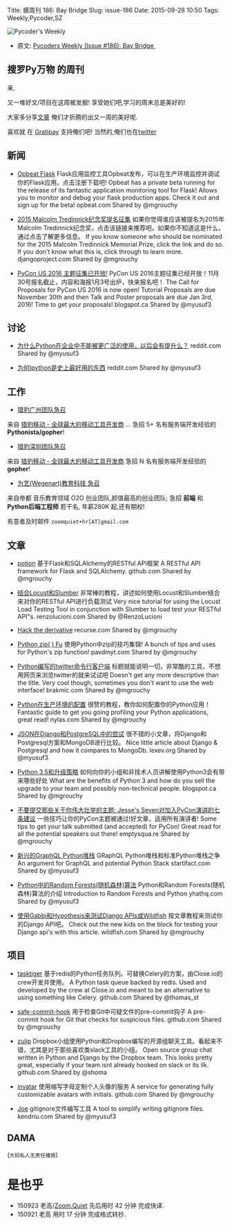 Title: 蠎周刊 186: Bay Bridge 
Slug: issue-186
Date: 2015-09-28 10:50
Tags: Weekly,Pycoder,SZ


![Pycoder's Weekly](https://gallery.mailchimp.com/9735795484d2e4c204da82a29/images/Image_202014_01_22_20at_2010.45.04_20AM9789bf.png)


- 原文: [Pycoders Weekly (Issue #186): Bay Bridge ](http://us4.campaign-archive2.com/?u=9735795484d2e4c204da82a29&id=6e4a6bafcd)



## 搜罗Py万物 的周刊

亲,


又一堆好文/项目在这周被发掘!
享受她们吧,学习的周末总是美好的!

大家多分享[文章](http://pycoders.com/submissions/)
俺们才折腾的出又一周的美好呢.

喜欢就
在 [Gratipay](https://www.gratipay.com/PycodersWeekly)
支持俺们吧!
当然的,俺们也在[twitter](http://www.twitter.com/pycoders)


## 新闻
- [Opbeat Flask](https://opbeat.com/flask/)
Flask应用监控工具Opbeat发布，可以在生产环境监控并调试你的Flask应用。点击注册下载吧!
Opbeat has a private beta running for the release of its fantastic application monitoring tool for Flask! Allows you to monitor and debug your flask production apps. Check it out and sign up for the beta!
opbeat.com
Shared by @mgrouchy
 
- [2015 Malcolm Tredinnick纪念奖提名征集](https://www.djangoproject.com/weblog/2015/sep/29/call-nominations-2015-malcolm-tredinnick-memorial/)
如果你觉得谁应该被提名为2015年 Malcolm Tredinnick纪念奖，点击该链接来推荐吧。如果你不知道这是什么，通过点击了解更多信息。
If you know someone who should be nominated for the 2015 Malcolm Tredinnick Memorial Prize, click the link and do so. If you don't know what this is, click through to learn more. 
djangoproject.com
Shared by @mgrouchy
 
- [PyCon US 2016 主题征集已开放!](http://pycon.blogspot.ca/2015/09/we-have-issued-our-call-for-proposals.html)
PyCon US 2016主题征集已经开放！11月30号报名截止，内容和海报1月3号出炉，快来报名吧！
The Call for Proposals for PyCon US 2016 is now open! Tutorial Proposals are due November 30th and then Talk and Poster proposals are due Jan 3rd, 2016! Time to get your proposals!
blogspot.ca
Shared by @myusuf3


## 讨论
- [为什么Python在企业中不能被更广泛的使用，以后会有提升么？](https://www.reddit.com/r/Python/comments/3myppd/everyone_who_encounters_it_seems_to_love_python/)
reddit.com
Shared by @myusuf3
 
- [为何Ipython是史上最好用的东西](https://www.reddit.com/r/Python/comments/3mtwje/why_ipython_is_the_best_thing_since_sliced_bread/)
reddit.com
Shared by @myusuf3


## 工作
- [猎豹广州团队急召](https://github.com/cheetahmobile/CMBM/wiki/BmGzHr)

来自 [猎豹移动 - 全球最大的移动工具开发商](http://www.cmcm.com/zh-cn/cm-backup/) ...
急招 5+ 名有服务端开发经验的 **Pythonista/gopher**!

- [猎豹深圳团队急召](https://github.com/cheetahmobile/CMBM/wiki/BmSzHr)

来自 [猎豹移动 - 全球最大的移动工具开发商](http://www.cmcm.com/zh-cn/cm-backup/)
急招 N 名有服务端开发经验的 **gopher**!

- [为艺(Wegenart)教育科技 急召](https://github.com/ZoomQuiet/zoomquiet/wiki/Hr4Wegenart)

来自帝都 音乐教育领域 O2O 创业团队,颜值最高的创业团队;
急招 **前端** 和 **Python后端工程师** 若干名, 年薪280K 起,还有期权!

有意者及时邮件 `zoomquiet+hr[AT]gmail.com`


## 文章
- [potion](https://github.com/biosustain/potion)
基于Flask和SQLAlchemy的RESTful API框架 
A RESTful API framework for Flask and SQLAlchemy.
github.com
Shared by @mgrouchy
 
- [结合Locust和Slumber](http://www.renzolucioni.com/pairing-locust-and-slumber/) 
非常棒的教程，讲述如何使用Locust和Slumber结合来对你的RESTful API进行负载测试
Very nice tutorial for using the Locust Load Testing Tool in conjunction with Slumber to load test your RESTful API"s. 
renzolucioni.com
Shared by @RenzoLucioni 
 
- [Hack the derivative](https://codewords.recurse.com/issues/four/hack-the-derivative) 
recurse.com
Shared by @mgrouchy
 
- [Python zip( ) Fu](http://pavdmyt.com/python-zip-fu/) 
使用Python中zip的技巧集锦!
A bunch of tips and uses for Python's zip function!
pavdmyt.com
Shared by @mgrouchy
 
- [Python编写的twitter命令行客户端](http://blog.brakmic.com/writing-a-console-twitter-client-in-python/) 
标题就能说明一切，非常酷的工具，不想用网页来浏览twitter的就来试试吧
Doesn't get any more descriptive than the title. Very cool though, sometimes you don't want to use the web interface!
brakmic.com
Shared by @mgrouchy
 
- [Python在生产环境的配置](https://nylas.com/blog/performance) 
很赞的教程，教你如何配置你的Python应用！
Fantastic guide to get you going profiling your Python applications, great read!
nylas.com
Shared by @mgrouchy
 
- [JSON在Django和PostgreSQL中的尝试](http://www.lexev.org/en/2015/trying-json-combo-django-and-postgresql/)
很不错的小文章，将Django和Postgresql方案和MongoDB进行比较。 
Nice little article about Django & Postgresql and how it compares to MongoDb.
lexev.org
Shared by @myusuf3
 
- [Python 3.5和升级策略](http://slott-softwarearchitect.blogspot.ca/2015/09/python-35-and-upgrade-strategy.html) 
如何向你的小组和非技术人员讲解使用Python3会有带来哪些好处
What are the benefits of Python 3 and how do you sell the upgrade to your team and possibly non-technical people.
blogspot.ca
Shared by @mgrouchy
 
- [不要提交那些关于你伟大壮举的主题: Jesse's Seven对加入PyCon演讲的七条建议](http://emptysqua.re/blog/seven-tips-for-pycon/)
一些技巧让你的PyCon主题被通过!好文章，适用所有演讲者!
Some tips to get your talk submitted (and accepted) for PyCon! Great read for all the potential speakers out there!
emptysqua.re
Shared by @mgrouchy
 
- [新兴的GraphQL Python堆栈](http://blog.startifact.com/posts/the-emerging-graphql-python-stack.html)
GRaphQL Python堆栈和标准Python堆栈之争
An argument for GraphQL and potential Python Stack
startifact.com
Shared by @myusuf3
 
- [Python中的Random Forests(随机森林)算法](http://blog.yhathq.com/posts/random-forests-in-python.html) 
Python和Random Forests(随机森林)算法的介绍
Introduction to Random Forests and Python
yhathq.com
Shared by @myusuf3
 
- [使用Gabbi和Hypothesis来测试Django APIs或Wildfish](http://wildfish.com/blog/2015/10/01/using-gabbi-and-hypothesis-test-django-apis/)
按文章教程来测试你的Django API吧。
Check out the new kids on the block for testing your Django api's with this article. 
wildfish.com
Shared by @mgrouchy
 
 
## 项目
- [tasktiger](https://github.com/closeio/tasktiger) 
基于redis的Python任务队列。可替换Celery的方案，由Close.io的crew开发并使用。
A Python task queue backed by redis. Used and developed by the crew at Close.io and meant to be an alternative to using something like Celery. 
github.com
Shared by @thomas_st
 
- [safe-commit-hook](https://github.com/jandre/safe-commit-hook) 
用于检查Git中可疑文件的pre-commit钩子
A pre-commit hook for Git that checks for suspicious files. 
github.com
Shared by @mgrouchy
 
- [zulip](https://github.com/zulip/zulip)
Dropbox小组使用Python和Dropbox编写的开源组聊天工具。看起来不错，尤其是对于那些喜欢类slack工具的小组。
Open source group chat written in Python and Django by the Dropbox team. This looks pretty great, especially if your team isnt already hooked on slack or its ilk. 
github.com
Shared by @shoma
 
- [invatar](https://github.com/Bekt/invatar) 
使用缩写字母定制个人头像的服务
A service for generating fully customizable avatars with initials. 
github.com
Shared by @mgrouchy
 
- [Joe](http://kendriu.com/joe)
gitignore文件编写工具
A tool to simplify writing gitignore files. 
kendriu.com
Shared by @myusuf3

## DAMA
(`大妈私人无责任播报`)

# 是也乎

- 150923 老高/[Zoom.Quiet](http://zoomquiet.org/) 先后用时 42 分钟 完成快译.
- 150921 老高 用时 17 分钟 完成格式转抄.
